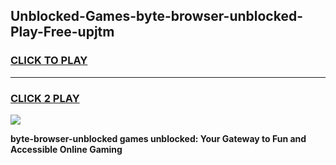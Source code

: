 
## Unblocked-Games-byte-browser-unblocked-Play-Free-upjtm
<h3>
<a href="https://premium76.site?title=byte-browser-unblocked&ref=10A">CLICK TO PLAY</a></h3>
<hr>

<h3>
<a href="https://premium76.site?title=byte-browser-unblocked&ref=10A">CLICK 2 PLAY</a>
  
</h3>

<a href="https://premium76.site?title=byte-browser-unblocked&ref=10A"><img src="https://clearcache.store/games.png"></a>


**byte-browser-unblocked games unblocked: Your Gateway to Fun and Accessible Online Gaming**
